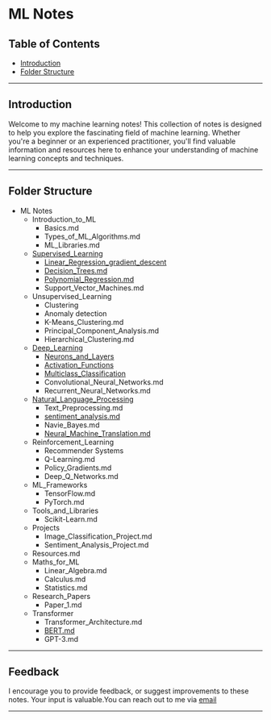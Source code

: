# ML Notes
## Table of Contents
- [Introduction](#introduction) 
- [Folder Structure](#folder-structure)
<!-- - [License](#license) -->
<!-- - [Overview](#overview) 
- [Usage Instructions](#usage-instructions)
- [References and Citations](#references-and-citations)
- [Updates and Version History](#updates-and-version-history)
- [Contributions and Feedback](#contributions-and-feedback) -->

<!-- - [Acknowledgments](#acknowledgments)
- [FAQs](#faqs)
- [Appendices](#appendices)
- [Conclusion](#conclusion)
- [Contact Information](#contact-information) -->

---
## Introduction
Welcome to my machine learning notes! This collection of notes is designed to help you explore the fascinating field of machine learning. Whether you're a beginner or an experienced practitioner, you'll find valuable information and resources here to enhance your understanding of machine learning concepts and techniques.

---
## Folder Structure
- ML Notes
    - Introduction_to_ML
        - Basics.md
        - Types_of_ML_Algorithms.md
        - ML_Libraries.md
    - [Supervised_Learning](/Supervised_Learning/)
        - [Linear_Regression_gradient_descent](Supervised_Learning/linear_regression_gradient_descent.ipynb)
        - [Decision_Trees.md](Supervised_Learning/decision_tree.ipynb)
        - [Polynomial_Regression.md](Supervised_Learning/polynomial_regression.ipynb)
        - Support_Vector_Machines.md
    - Unsupervised_Learning
        - Clustering
        - Anomaly detection
        - K-Means_Clustering.md
        - Principal_Component_Analysis.md
        - Hierarchical_Clustering.md
    - [Deep_Learning](/Deep_Learning/)
        - [Neurons_and_Layers](Deep_Learning/neurons_and_layers.ipynb)
        - [Activation_Functions](Deep_Learning/activation_functions.ipynb)
        - [Multiclass_Classification](Deep_Learning/multiclass_classification.ipynb)
        - Convolutional_Neural_Networks.md
        - Recurrent_Neural_Networks.md
    - [Natural_Language_Processing](/Natural_Language_Processing/)
        - Text_Preprocessing.md
        - [sentiment_analysis.md](/Natural_Language_Processing/sentiment_analysis.ipynb)
        - Navie_Bayes.md
        - [Neural_Machine_Translation.md](/Natural_Language_Processing/neural_machine_translation.ipynb)
    - Reinforcement_Learning
        - Recommender Systems
        - Q-Learning.md
        - Policy_Gradients.md
        - Deep_Q_Networks.md
    - ML_Frameworks
        - TensorFlow.md
        - PyTorch.md
    - Tools_and_Libraries
        - Scikit-Learn.md
    - Projects
        - Image_Classification_Project.md
        - Sentiment_Analysis_Project.md
    - Resources.md
    - Maths_for_ML
        - Linear_Algebra.md
        - Calculus.md
        - Statistics.md
    - Research_Papers
        - Paper_1.md
    - Transformer
        - Transformer_Architecture.md
        - [BERT.md](/Transformer/bert/bert.md)
        - GPT-3.md


---

<!-- ## Overview
In this section, I'll provide a brief overview of what you can expect to find in each category of my machine learning notes. This will help you navigate and locate the specific information you're interested in:

- **Introduction to ML:** Foundational concepts, terminology, and an overview of the field.
- **Supervised Learning:** Algorithms like Linear Regression, Decision Trees, and Support Vector Machines.
- **Unsupervised Learning:** Topics including K-Means Clustering, PCA, and Hierarchical Clustering.
- **Deep Learning:** Deep neural networks, Convolutional Neural Networks (CNNs), and Recurrent Neural Networks (RNNs).
- **Natural Language Processing:** Text preprocessing, word embeddings, and sequence-to-sequence models.
- **Reinforcement Learning:** Q-Learning, Policy Gradients, and Deep Q-Networks.
- **ML Frameworks:** TensorFlow and PyTorch.
- **Tools and Libraries:** Using Jupyter Notebooks and Scikit-Learn.
- **Projects:** Practical machine learning projects like Image Classification and Sentiment Analysis.
- **Resources:** Additional resources and references.

--- -->

<!-- ## Usage Instructions
If you plan to use code examples or tutorials in my notes, please refer to this section for instructions on how to make the most of them. I'll provide guidance on code usage, setup requirements, and explanations of key concepts.

---

## References and Citations
To ensure proper attribution and allow readers to explore further, I'll include a list of references and citations to external sources, datasets, or research papers that are referenced in my notes.

---

## Updates and Version History
This section will keep you informed about any changes or updates made to these notes. It's important to check this section for the latest content and improvements.

--- -->

## Feedback
I encourage you to provide feedback, or suggest improvements to these notes. Your input is valuable.You can reach out to me via [email](shreyask0001@gmail.com)

---

<!-- ## License
These machine learning notes are available under the [Creative Commons Attribution-NonCommercial-ShareAlike 4.0 International License](https://creativecommons.org/licenses/by-nc-sa/4.0/). -->

<!-- ---

## Acknowledgments
I'd like to acknowledge the contributions and support from [mention names or organizations] in creating these notes.

---

## FAQs
In this section, I'll address some common questions and concerns that readers may have about the content or usage of these notes.

--- -->

<!-- ## Appendices
If there are supplementary materials, code snippets, or extended examples that don't fit within the main folder structure, you can find them in the appendices section.

---

## Conclusion
In summary, these machine learning notes are designed to be a valuable resource for anyone interested in the field. I hope you find them helpful on your machine learning journey.

---

## Contact Information
Feel free to reach out to me with any questions, comments, or suggestions. You can contact me via email at [your@email.com](mailto:your@email.com) or connect on social media. -->







